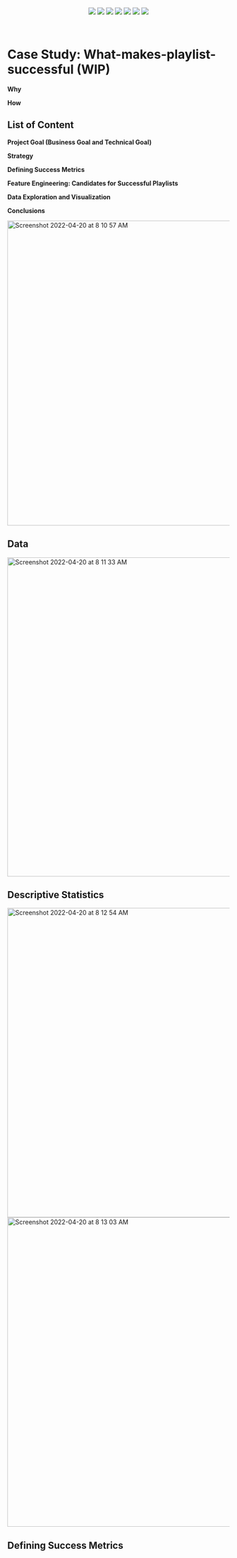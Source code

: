
<br>
<p align="center">
   
   <a href="">
        <img src="https://img.shields.io/badge/-Spotify-success"></a>
   <a href="">
        <img src="https://img.shields.io/badge/Case%20Study-Statistical%20Inference-orange"></a>
   <a href="">
        <img src="https://img.shields.io/badge/Case%20Study-Product%20Data%20Science-yellow"></a>
  
  <a href="">
        <img src="https://img.shields.io/badge/-Success%20Metrics-ff69b4"></a>
  <a href="">
        <img src="https://img.shields.io/badge/-Data%20Visualization-green"></a>
  <a href="">
        <img src="https://img.shields.io/badge/Programming-Python-blue"></a>
  
  <a href="">
        <img src="https://img.shields.io/badge/-Feature%20Engineering%20-yellowgreen"></a>
  
  
  
</p>
<br>

# Case Study: What-makes-playlist-successful (WIP)


**Why**

**How**






## List of Content

**Project Goal (Business Goal and Technical Goal)**

**Strategy**

**Defining Success Metrics**

**Feature Engineering: Candidates for Successful Playlists**

**Data Exploration and Visualization**

**Conclusions**

<img width="690" alt="Screenshot 2022-04-20 at 8 10 57 AM" src="https://user-images.githubusercontent.com/76843403/164162096-3f0992f0-3db9-4404-ac92-dbaede34a6db.png">





## Data
<img width="722" alt="Screenshot 2022-04-20 at 8 11 33 AM" src="https://user-images.githubusercontent.com/76843403/164162178-feabd8cc-618e-4694-856f-35bae10c16d3.png">




## Descriptive Statistics


<img width="700" alt="Screenshot 2022-04-20 at 8 12 54 AM" src="https://user-images.githubusercontent.com/76843403/164162368-6e825825-b75b-487b-8b5a-fc9d0d6401bf.png">

<img width="700" alt="Screenshot 2022-04-20 at 8 13 03 AM" src="https://user-images.githubusercontent.com/76843403/164162383-ff6578dd-a26c-4e4f-b1dc-35fac4436bbe.png">





## Defining Success Metrics
